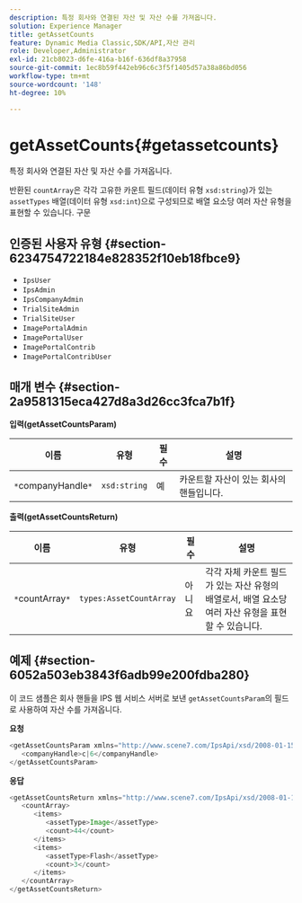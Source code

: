 ```yaml
---
description: 특정 회사와 연결된 자산 및 자산 수를 가져옵니다.
solution: Experience Manager
title: getAssetCounts
feature: Dynamic Media Classic,SDK/API,자산 관리
role: Developer,Administrator
exl-id: 21cb8023-d6fe-416a-b16f-636df8a37958
source-git-commit: 1ec8b59f442eb96c6c3f5f1405d57a38a86bd056
workflow-type: tm+mt
source-wordcount: '148'
ht-degree: 10%

---
```


# getAssetCounts{#getassetcounts}

특정 회사와 연결된 자산 및 자산 수를 가져옵니다.

반환된 `countArray`은 각각 고유한 카운트 필드(데이터 유형 `xsd:string`)가 있는 `assetTypes` 배열(데이터 유형 `xsd:int`)으로 구성되므로 배열 요소당 여러 자산 유형을 표현할 수 있습니다.
구문

## 인증된 사용자 유형 {#section-6234754722184e828352f10eb18fbce9}

* `IpsUser`
* `IpsAdmin`
* `IpsCompanyAdmin`
* `TrialSiteAdmin`
* `TrialSiteUser`
* `ImagePortalAdmin`
* `ImagePortalUser`
* `ImagePortalContrib`
* `ImagePortalContribUser`

## 매개 변수 {#section-2a9581315eca427d8a3d26cc3fca7b1f}

**입력(getAssetCountsParam)**

| 이름 | 유형 | 필수 | 설명 |
|---|---|---|---|
| `*`companyHandle`*` | `xsd:string` | 예 | 카운트할 자산이 있는 회사의 핸들입니다. |

**출력(getAssetCountsReturn)**

| 이름 | 유형 | 필수 | 설명 |
|---|---|---|---|
| `*`countArray`*` | `types:AssetCountArray` | 아니요 | 각각 자체 카운트 필드가 있는 자산 유형의 배열로서, 배열 요소당 여러 자산 유형을 표현할 수 있습니다. |

## 예제 {#section-6052a503eb3843f6adb99e200fdba280}

이 코드 샘플은 회사 핸들을 IPS 웹 서비스 서버로 보낸 `getAssetCountsParam`의 필드로 사용하여 자산 수를 가져옵니다.

**요청**

```java
<getAssetCountsParam xmlns="http://www.scene7.com/IpsApi/xsd/2008-01-15">
   <companyHandle>c|6</companyHandle>
</getAssetCountsParam>
```

**응답**

```java
<getAssetCountsReturn xmlns="http://www.scene7.com/IpsApi/xsd/2008-01-15">
   <countArray>
      <items>
         <assetType>Image</assetType>
         <count>44</count>
      </items>
      <items>
         <assetType>Flash</assetType>
         <count>3</count>
      </items>
   </countArray>
</getAssetCountsReturn>
```
